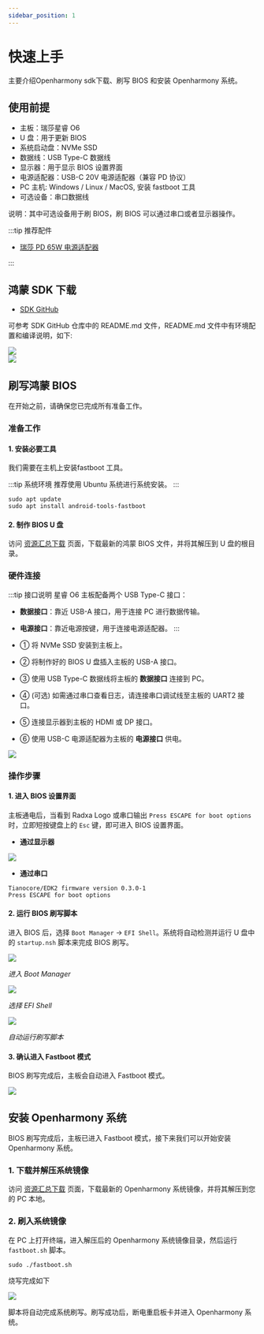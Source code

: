 ```yaml
---
sidebar_position: 1
---
```


# 快速上手

主要介绍Openharmony sdk下载、刷写 BIOS 和安装 Openharmony 系统。

## 使用前提

- 主板：瑞莎星睿 O6
- U 盘：用于更新 BIOS
- 系统启动盘：NVMe SSD
- 数据线：USB Type-C 数据线
- 显示器：用于显示 BIOS 设置界面
- 电源适配器：USB-C 20V 电源适配器（兼容 PD 协议）
- PC 主机: Windows / Linux / MacOS, 安装 fastboot 工具
- 可选设备：串口数据线

说明：其中可选设备用于刷 BIOS，刷 BIOS 可以通过串口或者显示器操作。

:::tip 推荐配件

- [瑞莎 PD 65W 电源适配器](https://radxa.com/products/accessories/power-pd-65w)

:::

## 鸿蒙 SDK 下载

- [SDK GitHub](https://github.com/radxa/cix-openharmony-manifests)

可参考 SDK GitHub 仓库中的 README.md 文件，README.md 文件中有环境配置和编译说明，如下:

<div style={{textAlign: 'center'}}>
    <img src="/img/o6/harmony/readme-harmony-0.webp" style={{width: '100%', maxWidth: '600px'}} />
</div>
<div style={{textAlign: 'center'}}>
    <img src="/img/o6/harmony/readme-harmony-1.webp" style={{width: '100%', maxWidth: '600px'}} />
</div>

## 刷写鸿蒙 BIOS

在开始之前，请确保您已完成所有准备工作。

### 准备工作

#### 1. 安装必要工具

我们需要在主机上安装fastboot 工具。

:::tip 系统环境
推荐使用 Ubuntu 系统进行系统安装。
:::

<NewCodeBlock tip="Ubuntu-PC$" type="device">

```
sudo apt update
sudo apt install android-tools-fastboot
```

</NewCodeBlock>

#### 2. 制作 BIOS U 盘

访问 [资源汇总下载](../download.md#Openharmony) 页面，下载最新的鸿蒙 BIOS 文件，并将其解压到 U 盘的根目录。

### 硬件连接

:::tip 接口说明
星睿 O6 主板配备两个 USB Type-C 接口：

- **数据接口**：靠近 USB-A 接口，用于连接 PC 进行数据传输。
- **电源接口**：靠近电源按键，用于连接电源适配器。
  :::

- ① 将 NVMe SSD 安装到主板上。

- ② 将制作好的 BIOS U 盘插入主板的 USB-A 接口。

- ③ 使用 USB Type-C 数据线将主板的 **数据接口** 连接到 PC。

- ④ (可选) 如需通过串口查看日志，请连接串口调试线至主板的 UART2 接口。

- ⑤ 连接显示器到主板的 HDMI 或 DP 接口。

- ⑥ 使用 USB-C 电源适配器为主板的 **电源接口** 供电。

<div style={{textAlign: 'center'}}>
    <img src="/en/img/o6/android/android-install-system.webp" style={{width: '100%', maxWidth: '1200px'}} />
</div>

### 操作步骤

#### 1. 进入 BIOS 设置界面

主板通电后，当看到 Radxa Logo 或串口输出 `Press ESCAPE for boot options` 时，立即短按键盘上的 `Esc` 键，即可进入 BIOS 设置界面。

- **通过显示器**

<div style={{textAlign: 'center'}}>
    <img src="/en/img/o6/android/burn-bios-go.webp" style={{width: '50%', maxWidth: '1200px'}} />
</div>

- **通过串口**

```
Tianocore/EDK2 firmware version 0.3.0-1
Press ESCAPE for boot options
```

#### 2. 运行 BIOS 刷写脚本

进入 BIOS 后，选择 `Boot Manager` -> `EFI Shell`。系统将自动检测并运行 U 盘中的 `startup.nsh` 脚本来完成 BIOS 刷写。

<div style={{textAlign: 'center'}}>
    <img src="/en/img/o6/android/burn-bios-manager.webp" style={{width: '100%', maxWidth: '600px'}} />
</div>

_进入 Boot Manager_

<div style={{textAlign: 'center'}}>
    <img src="/img/o6/android/burn-bios-efi.webp" style={{width: '100%', maxWidth: '600px'}} />
</div>

_选择 EFI Shell_

<div style={{textAlign: 'center'}}>
    <img src="/img/o6/android/burn-bios-sh.webp" style={{width: '100%', maxWidth: '600px'}} />
</div>

_自动运行刷写脚本_

#### 3. 确认进入 Fastboot 模式

BIOS 刷写完成后，主板会自动进入 Fastboot 模式。

<div style={{textAlign: 'center'}}>
    <img src="/img/o6/harmony/burn-harmony-bios.webp" style={{width: '100%', maxWidth: '600px'}} />
</div>

## 安装 Openharmony 系统

BIOS 刷写完成后，主板已进入 Fastboot 模式，接下来我们可以开始安装 Openharmony 系统。

### 1. 下载并解压系统镜像

访问 [资源汇总下载](../download.md#openharmony) 页面，下载最新的 Openharmony 系统镜像，并将其解压到您的 PC 本地。

### 2. 刷入系统镜像

在 PC 上打开终端，进入解压后的 Openharmony 系统镜像目录，然后运行 `fastboot.sh` 脚本。

<NewCodeBlock tip="Ubuntu-PC$" type="device">

```
sudo ./fastboot.sh
```

</NewCodeBlock>

烧写完成如下

<div style={{textAlign: 'center'}}>
    <img src="/img/o6/harmony/burn-harmony-img.webp" style={{width: '100%', maxWidth: '600px'}} />
</div>

脚本将自动完成系统刷写。刷写成功后，断电重启板卡并进入 Openharmony 系统。
